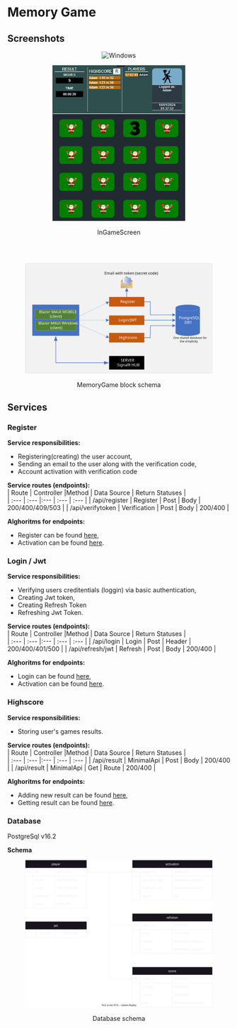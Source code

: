 Memory Game
=
## Screenshots  
<p align="center">
  <img src="https://cdn1.iconfinder.com/data/icons/operating-system-flat-1/30/windows_10-512.png" alt="Windows" height="40" />
</p>

<figure class="image">
    <p align="center">
        <img src="ReadMeImages/InGame.png" alt="" width=300>
        <figcaption align="center">InGameScreen</figcaption>
    </p>
</figure>  

</br></br>

<figure class="image">
    <p align="center">
        <img src="ReadMeImages/MemoryGeneralSchema.svg" alt="">
        <figcaption align="center">MemoryGame block schema</figcaption>
    </p>
</figure>

## Services

### Register
**Service responsibilities:**  
* Registering(creating) the user account,
* Sending an email to the user along with the verification code,
* Account activation with verification code
  
**Service routes (endpoints):**  
| Route | Controller |Method | Data Source | Return Statuses |  
| :---  | :---       |:--- | :---   | :--- |
| /api/register | Register | Post | Body | 200/400/409/503 |
| /api/verifytoken | Verification | Post | Body | 200/400 |

**Alghoritms for endpoints:**  
* Register can be found [here](/ReadMeImages/MemoryGame-register_alghoritm.svg),
* Activation can be found [here](/ReadMeImages/MemoryGame-activation_alghoritm.svg).

### Login / Jwt
**Service responsibilities:**  
* Verifying users creditentials (loggin) via basic authentication,
* Creating Jwt token,
* Creating Refresh Token
* Refreshing Jwt Token.

**Service routes (endpoints):**  
| Route | Controller |Method | Data Source | Return Statuses |  
| :---  | :---       |:--- | :---   | :--- |
| /api/login | Login | Post | Header | 200/400/401/500 |
| /api/refresh/jwt | Refresh | Post | Body | 200/400 |

**Alghoritms for endpoints:**  
* Login can be found [here](/ReadMeImages/MemoryGame-login_service.svg),
* Activation can be found [here](/ReadMeImages/MemoryGame-refresh_alghoritm.svg).

### Highscore

**Service responsibilities:**  
* Storing user's games results. 
 
**Service routes (endpoints):**  
| Route | Controller |Method | Data Source | Return Statuses |  
| :---  | :---       |:--- | :---   | :--- |
| /api/result | MinimalApi | Post | Body | 200/400 |
| /api/result | MinimalApi | Get | Route | 200/400 |

**Alghoritms for endpoints:**  
* Adding new result can be found [here](/ReadMeImages/MemoryGame-highscore1-alghoritm.svg.svg),
* Getting result can be found [here](/ReadMeImages/MemoryGame-highscore-get-alghoritm.svg).


### Database

PostgreSql v16.2

**Schema**  
<figure class="image">
    <p align="center">
        <img src="ReadMeImages/MemoryGame-db-schema.svg" alt="">
        <figcaption align="center">Database schema</figcaption>
    </p>
</figure>